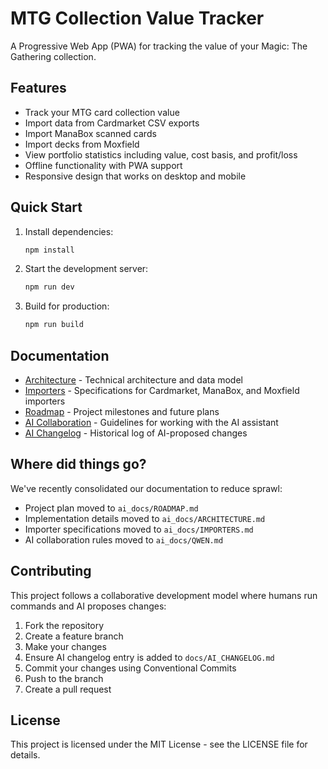 # MTG Collection Value Tracker

A Progressive Web App (PWA) for tracking the value of your Magic: The Gathering collection.

## Features

- Track your MTG card collection value
- Import data from Cardmarket CSV exports
- Import ManaBox scanned cards
- Import decks from Moxfield
- View portfolio statistics including value, cost basis, and profit/loss
- Offline functionality with PWA support
- Responsive design that works on desktop and mobile

## Quick Start

1. Install dependencies:
   ```bash
   npm install
   ```

2. Start the development server:
   ```bash
   npm run dev
   ```

3. Build for production:
   ```bash
   npm run build
   ```

## Documentation

- [Architecture](ai_docs/ARCHITECTURE.md) - Technical architecture and data model
- [Importers](ai_docs/IMPORTERS.md) - Specifications for Cardmarket, ManaBox, and Moxfield importers
- [Roadmap](ai_docs/ROADMAP.md) - Project milestones and future plans
- [AI Collaboration](ai_docs/QWEN.md) - Guidelines for working with the AI assistant
- [AI Changelog](ai_docs/AI_CHANGELOG.md) - Historical log of AI-proposed changes

## Where did things go?

We've recently consolidated our documentation to reduce sprawl:
- Project plan moved to `ai_docs/ROADMAP.md`
- Implementation details moved to `ai_docs/ARCHITECTURE.md`
- Importer specifications moved to `ai_docs/IMPORTERS.md`
- AI collaboration rules moved to `ai_docs/QWEN.md`

## Contributing

This project follows a collaborative development model where humans run commands and AI proposes changes:

1. Fork the repository
2. Create a feature branch
3. Make your changes
4. Ensure AI changelog entry is added to `docs/AI_CHANGELOG.md`
5. Commit your changes using Conventional Commits
6. Push to the branch
7. Create a pull request

## License

This project is licensed under the MIT License - see the LICENSE file for details.